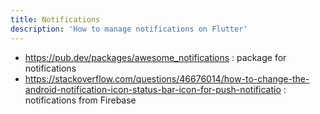 ```yaml
---
title: Notifications
description: 'How to manage notifications on Flutter'
---
```


- <https://pub.dev/packages/awesome_notifications> : package for notifications
- <https://stackoverflow.com/questions/46676014/how-to-change-the-android-notification-icon-status-bar-icon-for-push-notificatio> : notifications from Firebase
